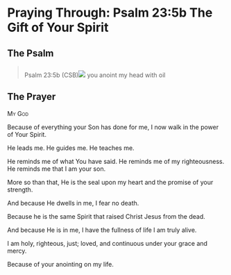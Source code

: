 # Praying Through: Psalm 23:5b The Gift of Your Spirit

## The Psalm

>Psalm 23:5b (CSB)<img class="intro-right" style="margin-top:10px" src="/images/art-paris-psalter.jpg">   you anoint my head with oil

## The Prayer

<div style='font-variant: small-caps;'>
My God
</div>


Because of everything your Son has done for me,
  I now walk in the power of Your Spirit.

He leads me.
  He guides me.
  He teaches me.

He reminds me of what You have said.
  He reminds me of my righteousness.
  He reminds me that I am your son.

More so than that,
  He is the seal upon my heart
  and the promise of your strength.

And because He dwells in me,
  I fear no death.

Because he is the same Spirit that raised Christ Jesus from the dead.

And because He is in me,
  I have the fullness of life
  I am truly alive.

I am holy,
  righteous,
  just;
  loved,
  and continuous under your grace and mercy.

Because of your anointing on my life.
